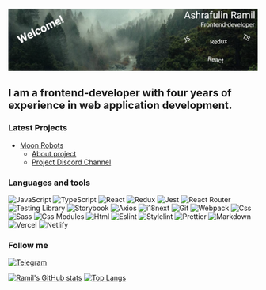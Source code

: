 [![Header](https://github.com/ramiltanker/ramiltanker/blob/main/assets/header.png)](https://ramiltanker.github.io/portfolio/)

## I am a frontend-developer with four years of experience in web application development.

### Latest Projects

- [Moon Robots](https://app.moonrobots.one/)
  - [About project](https://hello-43.gitbook.io/moon-robots/game/introduction)
  - [Project Discord Channel](https://discord.com/invite/moonrobots)

### Languages and tools

![JavaScript](https://img.shields.io/badge/JavaScript-1E1E1E?style=for-the-badge&logo=javascript) ![TypeScript](https://img.shields.io/badge/TypeScript-1E1E1E?style=for-the-badge&logo=typescript) ![React](https://img.shields.io/badge/React-1E1E1E?style=for-the-badge&logo=react) ![Redux](https://img.shields.io/badge/Redux-1E1E1E?style=for-the-badge&logo=redux&logoColor=7248B6) ![Jest](https://img.shields.io/badge/Jest-1E1E1E?style=for-the-badge&logo=jest&logoColor=94404D)
![React Router](https://img.shields.io/badge/React_Router-1E1E1E?style=for-the-badge&logo=react-router&logoColor=F14747) ![Testing Library](https://img.shields.io/badge/Testing_Library-1E1E1E?style=for-the-badge&logo=testing-library) ![Storybook](https://img.shields.io/badge/Storybook-1E1E1E?style=for-the-badge&logo=storybook) ![Axios](https://img.shields.io/badge/axios-1E1E1E?style=for-the-badge&logo=axios&logoColor=5A29E4) ![i18next](https://img.shields.io/badge/i18next-1E1E1E?style=for-the-badge&logo=i18next)
![Git](https://img.shields.io/badge/Git-1E1E1E?style=for-the-badge&logo=git) ![Webpack](https://img.shields.io/badge/Webpack-1E1E1E?style=for-the-badge&logo=webpack) ![Css](https://img.shields.io/badge/CSS-1E1E1E?style=for-the-badge&logo=css3&logoColor=254BDD) ![Sass](https://img.shields.io/badge/Sass-1E1E1E?style=for-the-badge&logo=sass&logoColor=C76494) ![Css Modules](https://img.shields.io/badge/Css_Modules-1E1E1E?style=for-the-badge&logo=css-modules) ![Html](https://img.shields.io/badge/Html-1E1E1E?style=for-the-badge&logo=html5&logoColor=DD4B25)
![Eslint](https://img.shields.io/badge/Eslint-1E1E1E?style=for-the-badge&logo=eslint&logoColor=4338B6) ![Stylelint](https://img.shields.io/badge/Stylelint-1E1E1E?style=for-the-badge&logo=stylelint) ![Prettier](https://img.shields.io/badge/Prettier-1E1E1E?style=for-the-badge&logo=prettier)
![Markdown](https://img.shields.io/badge/Markdown-1E1E1E?style=for-the-badge&logo=markdown) ![Vercel](https://img.shields.io/badge/Vercel-1E1E1E?style=for-the-badge&logo=vercel) ![Netlify](https://img.shields.io/badge/Netlify-1E1E1E?style=for-the-badge&logo=netlify)

### Follow me

[![Telegram](https://img.shields.io/badge/-Telegram-090909?style=for-the-badge&logo=telegram&logoColor=27A0D9)](https://t.me/niceguygg)

[![Ramil's GitHub stats](https://github-readme-stats.vercel.app/api?username=ramiltanker&hide=stars,contribs&count_private=true&show_icons=true&theme=dark)](https://github.com/anuraghazra/github-readme-stats)
[![Top Langs](https://github-readme-stats.vercel.app/api/top-langs/?username=ramiltanker&layout=compact&theme=dark&count_private=true)](https://github.com/anuraghazra/github-readme-stats)
